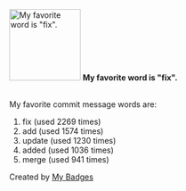 <img src="https://my-badges.github.io/my-badges/favorite-word.png" alt="My favorite word is &quot;fix&quot;." title="My favorite word is &quot;fix&quot;." width="128">
<strong>My favorite word is &quot;fix&quot;.</strong>
<br><br>

My favorite commit message words are:

1. fix (used 2269 times)
2. add (used 1574 times)
3. update (used 1230 times)
4. added (used 1036 times)
5. merge (used 941 times)


Created by <a href="https://github.com/my-badges/my-badges">My Badges</a>